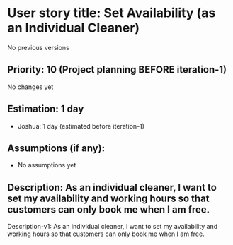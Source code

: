 # User story title: Set Availability (as an Individual Cleaner)
No previous versions

## Priority: 10 (Project planning BEFORE iteration-1)
No changes yet

## Estimation: 1 day
* Joshua: 1 day (estimated before iteration-1)

## Assumptions (if any):
* No assumptions yet

## Description: As an individual cleaner, I want to set my availability and working hours so that customers can only book me when I am free.
Description-v1: As an individual cleaner, I want to set my availability and working hours so that customers can only book me when I am free.